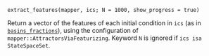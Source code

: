 ```
extract_features(mapper, ics; N = 1000, show_progress = true)
```

Return a vector of the features of each initial condition in `ics` (as in [`basins_fractions`](@ref)), using the configuration of `mapper::AttractorsViaFeaturizing`. Keyword `N` is ignored if `ics isa StateSpaceSet`.
